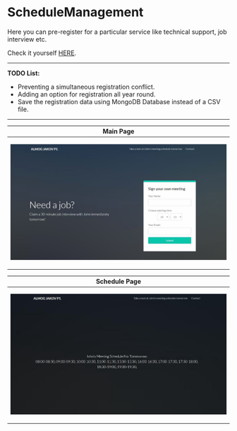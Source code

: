 # ScheduleManagement
Here you can pre-register for a particular service like technical support, job interview etc.

Check it yourself <a href="http://almog1006.pythonanywhere.com/">HERE</a>.

-----

<b>TODO List:</b>
- Preventing a simultaneous registration conflict.  
- Adding an option for registration all year round.  
- Save the registration data using MongoDB Database instead of a CSV file.  

-----

| Main Page  |
| ------------- |
| <p align="center"><img src="https://github.com/AlmogJakov/ScheduleManagement/blob/main/images/main.jpg"/></p>  |


| Schedule Page  |
| ------------- |
| <p align="center"><img src="https://github.com/AlmogJakov/ScheduleManagement/blob/main/images/schedule.jpg"/></p>  |
